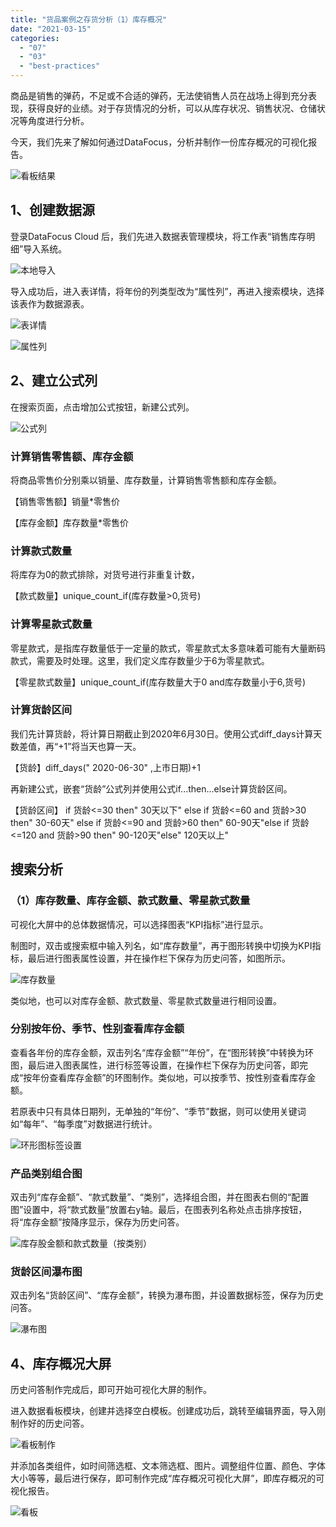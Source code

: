 ```yaml
---
title: "货品案例之存货分析（1）库存概况"
date: "2021-03-15"
categories: 
  - "07"
  - "03"
  - "best-practices"
---
```


商品是销售的弹药，不足或不合适的弹药，无法使销售人员在战场上得到充分表现，获得良好的业绩。对于存货情况的分析，可以从库存状况、销售状况、仓储状况等角度进行分析。

今天，我们先来了解如何通过DataFocus，分析并制作一份库存概况的可视化报告。

![看板结果](images/unnamed-file-24.jpeg)

## 1、创建数据源

登录DataFocus Cloud 后，我们先进入数据表管理模块，将工作表“销售库存明细”导入系统。

![本地导入](images/unnamed-file-25.jpeg)

导入成功后，进入表详情，将年份的列类型改为“属性列”，再进入搜索模块，选择该表作为数据源表。

![表详情](images/unnamed-file-26.jpeg)

![属性列](images/unnamed-file-27.jpeg)

## 2、建立公式列

在搜索页面，点击增加公式按钮，新建公式列。

![公式列](images/unnamed-file-28.jpeg)

### 计算销售零售额、库存金额

将商品零售价分别乘以销量、库存数量，计算销售零售额和库存金额。

【销售零售额】销量\*零售价

【库存金额】库存数量\*零售价

### 计算款式数量

将库存为0的款式排除，对货号进行非重复计数，

【款式数量】unique\_count\_if(库存数量>0,货号)

### 计算零星款式数量

零星款式，是指库存数量低于一定量的款式，零星款式太多意味着可能有大量断码款式，需要及时处理。这里，我们定义库存数量少于6为零星款式。

【零星款式数量】unique\_count\_if(库存数量大于0 and库存数量小于6,货号)

### 计算货龄区间

我们先计算货龄，将计算日期截止到2020年6月30日。使用公式diff\_days计算天数差值，再“+1”将当天也算一天。

【货龄】diff\_days(" 2020-06-30" ,上市日期)+1

再新建公式，嵌套“货龄”公式列并使用公式if...then...else计算货龄区间。

【货龄区间】 if 货龄<=30 then" 30天以下" else if 货龄<=60 and 货龄>30 then" 30-60天" else if 货龄<=90 and 货龄>60 then" 60-90天"else if 货龄<=120 and 货龄>90 then" 90-120天"else" 120天以上"

## 搜索分析

### （1）库存数量、库存金额、款式数量、零星款式数量

可视化大屏中的总体数据情况，可以选择图表“KPI指标”进行显示。

制图时，双击或搜索框中输入列名，如“库存数量”，再于图形转换中切换为KPI指标，最后进行图表属性设置，并在操作栏下保存为历史问答，如图所示。

![库存数量](images/unnamed-file-29.jpeg)

类似地，也可以对库存金额、款式数量、零星款式数量进行相同设置。

### 分别按年份、季节、性别查看库存金额

查看各年份的库存金额，双击列名“库存金额”“年份”，在“图形转换”中转换为环图，最后进入图表属性，进行标签等设置，在操作栏下保存为历史问答，即完成“按年份查看库存金额”的环图制作。类似地，可以按季节、按性别查看库存金额。

若原表中只有具体日期列，无单独的“年份”、“季节”数据，则可以使用关键词如“每年”、“每季度”对数据进行统计。

![环形图标签设置](images/unnamed-file-30.jpeg)

### 产品类别组合图

双击列“库存金额”、“款式数量”、“类别”，选择组合图，并在图表右侧的“配置图”设置中，将“款式数量”放置右y轴。最后，在图表列名称处点击排序按钮，将“库存金额”按降序显示，保存为历史问答。

![库存股金额和款式数量（按类别）](images/unnamed-file-31.jpeg)

### 货龄区间瀑布图

双击列名“货龄区间”、“库存金额”，转换为瀑布图，并设置数据标签，保存为历史问答。

![瀑布图](images/unnamed-file-32.jpeg)

## 4、库存概况大屏

历史问答制作完成后，即可开始可视化大屏的制作。

进入数据看板模块，创建并选择空白模板。创建成功后，跳转至编辑界面，导入刚制作好的历史问答。

![看板制作](images/unnamed-file-33.jpeg)

并添加各类组件，如时间筛选框、文本筛选框、图片。调整组件位置、颜色、字体大小等等，最后进行保存，即可制作完成“库存概况可视化大屏”，即库存概况的可视化报告。

![看板](images/unnamed-file-34.jpeg)
